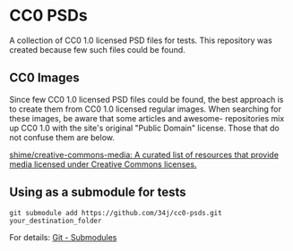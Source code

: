 # CC0 PSDs

A collection of CC0 1.0 licensed PSD files for tests. This repository was created because few such files could be found.

## CC0 Images

Since few CC0 1.0 licensed PSD files could be found, the best approach is to create them from CC0 1.0 licensed regular images.
When searching for these images, be aware that some articles and awesome- repositories mix up CC0 1.0 with the site's original "Public Domain" license.
Those that do not confuse them are below.

[shime/creative\-commons\-media: A curated list of resources that provide media licensed under Creative Commons licenses\.](https://github.com/shime/creative-commons-media)

## Using as a submodule for tests

```shell
git submodule add https://github.com/34j/cc0-psds.git your_destination_folder
```
For details: [Git \- Submodules](https://git-scm.com/book/en/v2/Git-Tools-Submodules)
